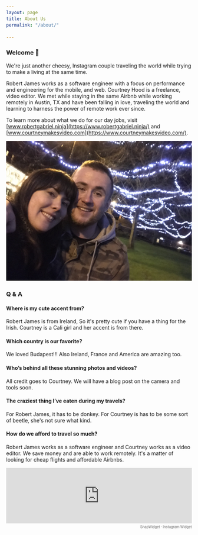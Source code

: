 ```yaml
---
layout: page
title: About Us
permalink: "/about/"

---
```

### Welcome 👋

We're just another cheesy, Instagram couple traveling the world while trying to make a living at the same time.

Robert James works as a software engineer with a focus on performance and engineering for the mobile, and web. Courtney Hood is a freelance, video editor. We met while staying in the same Airbnb while working remotely in Austin, TX and have been falling in love, traveling the world and learning to harness the power of remote work ever since.

To learn more about what we do for our day jobs, visit [www.robertgabriel.ninja](https://www.robertgabriel.ninja/) and [www.courtneymakesvideo.com](https://www.courtneymakesvideo.com/).

![Courtney and Robert James](/assets/album/us/IMG_1097.jpg "Courtney and Robert James")

### Q & A

#### Where is my cute accent from?

Robert James is from Ireland, So it's pretty cute if you have a thing for the Irish. Courtney is a Cali girl and her accent is from there.

#### Which country is our favorite?

We loved Budapest!!! Also Ireland, France and America are amazing too.

#### Who’s behind all these stunning photos and videos?

All credit goes to Courtney. We will have a blog post on the camera and tools soon.

#### The craziest thing I’ve eaten during my travels?

For Robert James, it has to be donkey. For Courtney is has to be some sort of beetle, she's not sure what kind.

#### How do we afford to travel so much?

Robert James works as a software engineer and Courtney works as a video editor. We save money and are able to work remotely. It's a matter of looking for cheap flights and affordable Airbnbs.


<!-- SnapWidget -->
<script src="https://snapwidget.com/js/snapwidget.js"></script>
<iframe src="https://snapwidget.com/embed/651650" class="snapwidget-widget" allowtransparency="true" frameborder="0" scrolling="no" style="border:none; overflow:hidden; width:100%; "></iframe>
<div style="font:10px/14px 'Roboto','Helvetica Neue',Arial,Helvetica,sans-serif;font-weight:400;width:100%;text-align:right"><a href="https://snapwidget.com" style="color:#777;text-decoration:none;">SnapWidget · Instagram Widget</a></div>
